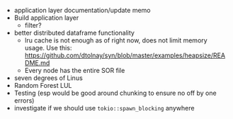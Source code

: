 - application layer documentation/update memo
- Build application layer
  - filter?
- better distributed dataframe functionality
  - lru cache is not enough as of right now, does not limit memory usage. Use
    this: https://github.com/dtolnay/syn/blob/master/examples/heapsize/README.md
  - Every node has the entire SOR file
- seven degrees of Linus
- Random Forest LUL
- Testing (esp would be good around chunking to ensure no off by one errors)
- investigate if we should use `tokio::spawn_blocking` anywhere
